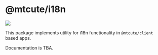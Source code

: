 # @mtcute/i18n

![](./coverage.svg)

This package implements utility for i18n functionality in `@mtcute/client` based apps.

Documentation is TBA.
